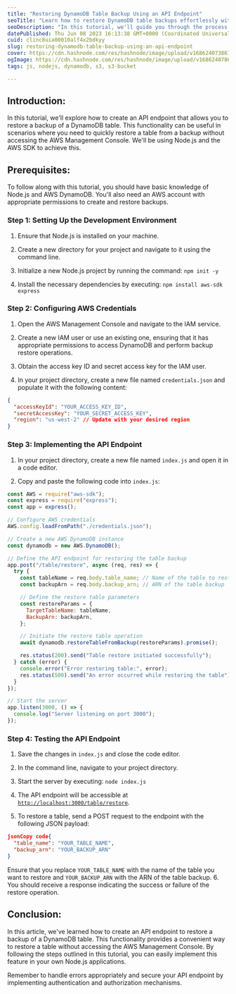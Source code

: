 ```yaml
---
title: "Restoring DynamoDB Table Backup Using an API Endpoint"
seoTitle: "Learn how to restore DynamoDB table backups effortlessly with a simple"
seoDescription: "In this tutorial, we'll guide you through the process of creating an API endpoint that allows you to restore DynamoDB table backups with ease. By leveraging"
datePublished: Thu Jun 08 2023 16:13:38 GMT+0000 (Coordinated Universal Time)
cuid: clinc8uia00010alf4x2bdkyy
slug: restoring-dynamodb-table-backup-using-an-api-endpoint
cover: https://cdn.hashnode.com/res/hashnode/image/upload/v1686240738676/2361c102-2f9f-4a11-a821-1a784f2f6f9f.png
ogImage: https://cdn.hashnode.com/res/hashnode/image/upload/v1686240786250/fef16e44-5f29-484c-8022-91daecaa5435.png
tags: js, nodejs, dynamodb, s3, s3-bucket

---
```


## Introduction:

In this tutorial, we'll explore how to create an API endpoint that allows you to restore a backup of a DynamoDB table. This functionality can be useful in scenarios where you need to quickly restore a table from a backup without accessing the AWS Management Console. We'll be using Node.js and the AWS SDK to achieve this.

## Prerequisites:

To follow along with this tutorial, you should have basic knowledge of Node.js and AWS DynamoDB. You'll also need an AWS account with appropriate permissions to create and restore backups.

### Step 1: Setting Up the Development Environment

1. Ensure that Node.js is installed on your machine.
    
2. Create a new directory for your project and navigate to it using the command line.
    
3. Initialize a new Node.js project by running the command: `npm init -y`
    
4. Install the necessary dependencies by executing: `npm install aws-sdk express`
    

### Step 2: Configuring AWS Credentials

1. Open the AWS Management Console and navigate to the IAM service.
    
2. Create a new IAM user or use an existing one, ensuring that it has appropriate permissions to access DynamoDB and perform backup restore operations.
    
3. Obtain the access key ID and secret access key for the IAM user.
    
4. In your project directory, create a new file named `credentials.json` and populate it with the following content:
    

```json
{
  "accessKeyId": "YOUR_ACCESS_KEY_ID",
  "secretAccessKey": "YOUR_SECRET_ACCESS_KEY",
  "region": "us-west-2" // Update with your desired region
}
```

### Step 3: Implementing the API Endpoint

1. In your project directory, create a new file named `index.js` and open it in a code editor.
    
2. Copy and paste the following code into `index.js`:
    

```javascript
const AWS = require("aws-sdk");
const express = require("express");
const app = express();

// Configure AWS credentials
AWS.config.loadFromPath("./credentials.json");

// Create a new AWS DynamoDB instance
const dynamodb = new AWS.DynamoDB();

// Define the API endpoint for restoring the table backup
app.post("/table/restore", async (req, res) => {
  try {
    const tableName = req.body.table_name; // Name of the table to restore
    const backupArn = req.body.backup_arn; // ARN of the table backup

    // Define the restore table parameters
    const restoreParams = {
      TargetTableName: tableName,
      BackupArn: backupArn,
    };

    // Initiate the restore table operation
    await dynamodb.restoreTableFromBackup(restoreParams).promise();

    res.status(200).send("Table restore initiated successfully");
  } catch (error) {
    console.error("Error restoring table:", error);
    res.status(500).send("An error occurred while restoring the table");
  }
});

// Start the server
app.listen(3000, () => {
  console.log("Server listening on port 3000");
});
```

### Step 4: Testing the API Endpoint

1. Save the changes in `index.js` and close the code editor.
    
2. In the command line, navigate to your project directory.
    
3. Start the server by executing: `node index.js`
    
4. The API endpoint will be accessible at [`http://localhost:3000/table/restore`](http://localhost:3000/table/restore).
    
5. To restore a table, send a POST request to the endpoint with the following JSON payload:
    

```json
jsonCopy code{
  "table_name": "YOUR_TABLE_NAME",
  "backup_arn": "YOUR_BACKUP_ARN"
}
```

Ensure that you replace `YOUR_TABLE_NAME` with the name of the table you want to restore and `YOUR_BACKUP_ARN` with the ARN of the table backup. 6. You should receive a response indicating the success or failure of the restore operation.

## Conclusion:

In this article, we've learned how to create an API endpoint to restore a backup of a DynamoDB table. This functionality provides a convenient way to restore a table without accessing the AWS Management Console. By following the steps outlined in this tutorial, you can easily implement this feature in your own Node.js applications.

Remember to handle errors appropriately and secure your API endpoint by implementing authentication and authorization mechanisms.